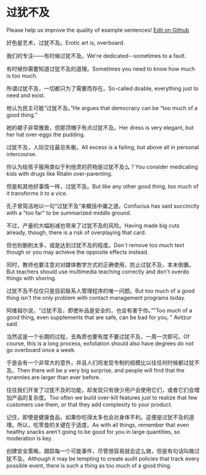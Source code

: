 # 过犹不及

Please help us improve the quality of example sentences! [Edit on Github](https://github.com/jiyushe/jiyu-example-sentence-source/blob/main/chinese/guoyoubuji.md)

<p><span class="chinese">好色是艺术，过犹不及。</span><span class="english">Erotic art is, overboard.</span></p>

<p><span class="chinese">我们的专注——有时候过犹不及。</span><span class="english">We're dedicated--sometimes to a fault.</span></p>

<p><span class="chinese">有时候你需要知道过犹不及的道理。</span><span class="english">Sometimes you need to know how much is too much.</span></p>

<p><span class="chinese">所谓过犹不及，一切都只为了需要而存在。</span><span class="english">So-called doable, everything just to need and exist.</span></p>

<p><span class="chinese">他认为民主可能“过犹不及。”</span><span class="english">He argues that democracy can be “too much of a good thing.”</span></p>

<p><span class="chinese">她的裙子非常雅致，但那顶帽子有点过犹不及。</span><span class="english">Her dress is very elegant, but her hat over-eggs the pudding.</span></p>

<p><span class="chinese">过犹不及，人际交往最忌失衡。</span><span class="english">All excess is a failing, but above all in personal intercourse.</span></p>

<p><span class="chinese">你认为给孩子服用类似于利他灵的药物是过犹不及么？</span><span class="english">You consider medicating kids with drugs like Ritalin over-parenting.</span></p>

<p><span class="chinese">但是和其他好事情一样，过犹不及。</span><span class="english">But like any other good thing, too much of it transforms it to a vice.</span></p>

<p><span class="chinese">孔子曾简洁地以一句“过犹不及”来概括中庸之道。</span><span class="english">Confucius has said succinctly with a "too far" to be summarized middle ground.</span></p>

<p><span class="chinese">不过，产量的大幅削减也带来了过犹不及的风险。</span><span class="english">Having made big cuts already, though, there is a risk of overplaying that card.</span></p>

<p><span class="chinese">但也别删削太多，或是达到过犹不及的程度。</span><span class="english">Don´t remove too much text though or you may achieve the opposite effects instead.</span></p>

<p><span class="chinese">同时，教师也要注意对对媒体教学方式的正确使用，防止过犹不及，本末倒置。</span><span class="english">But teachers should use multimedia teaching correctly and don't overdo things with shoring.</span></p>

<p><span class="chinese">过犹不及不仅仅只是目前联系人管理程序的唯一问题。</span><span class="english">But too much of a good thing isn't the only problem with contact management programs today.</span></p>

<p><span class="chinese">阿维祖尔说，“过犹不及，即使补品是安全的，也会有害于你。”</span><span class="english">"Too much of a good thing, even supplements that are safe, can be bad for you, " Avitzur said.</span></p>

<p><span class="chinese">当然这是一个长期的过程，去角质也要有度不要过犹不及，一周一次即可。</span><span class="english">Of course, this is a long process, exfoliation should also have degrees do not go overboard once a week.</span></p>

<p><span class="chinese">于是会有一个非常大的意外，并且人们将发现专制的规模比以往任何时候都过犹不及。</span><span class="english">Then there will be a very big surprise, and people will find that the tyrannies are larger than ever before.</span></p>

<p><span class="chinese">往往我们开发了过犹不及的功能，却发现只有很少用户会使用它们，或者它们会增加产品的复杂度。</span><span class="english">Too often we build over-kill features just to realize that few customers use them, or that they add complexity to your product.</span></p>

<p><span class="chinese">记住，即使是健康食品，如果你吃得太多也会对身体不利。这便是过犹不及的道理。所以，吃零食的关键在于适度。</span><span class="english">As with all things, remember that even healthy snacks aren't going to be good for you in large quantities, so moderation is key.</span></p>

<p><span class="chinese">创建安全策略，跟踪每一个可能事件，尽管很容易就会这么做，但是有句话叫做过犹不及。</span><span class="english">Although it may be tempting to create audit policies that track every possible event, there is such a thing as too much of a good thing.</span></p>


